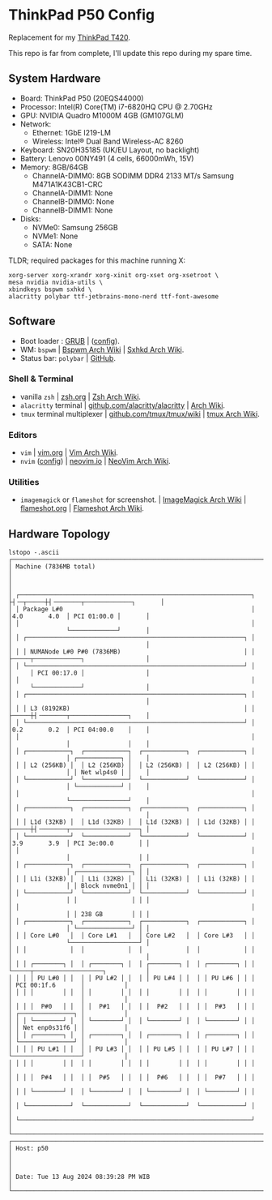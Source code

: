 # ThinkPad P50 Config

Replacement for my [ThinkPad T420](../t420).

This repo is far from complete, I'll update this repo during my spare time.

## System Hardware

- Board: ThinkPad P50 (20EQS44000)
- Processor: Intel(R) Core(TM) i7-6820HQ CPU @ 2.70GHz
- GPU: NVIDIA Quadro M1000M 4GB (GM107GLM)
- Network:
  - Ethernet: 1GbE I219-LM
  - Wireless: Intel® Dual Band Wireless-AC 8260
- Keyboard: SN20H35185 (UK/EU Layout, no backlight)
- Battery: Lenovo 00NY491 (4 cells, 66000mWh, 15V)
- Memory: 8GB/64GB
  - ChannelA-DIMM0: 8GB SODIMM DDR4 2133 MT/s Samsung M471A1K43CB1-CRC
  - ChannelA-DIMM1: None
  - ChannelB-DIMM0: None
  - ChannelB-DIMM1: None
- Disks:
  - NVMe0: Samsung 256GB
  - NVMe1: None
  - SATA: None

TLDR; required packages for this machine running X:

```
xorg-server xorg-xrandr xorg-xinit org-xset org-xsetroot \
mesa nvidia nvidia-utils \
xbindkeys bspwm sxhkd \
alacritty polybar ttf-jetbrains-mono-nerd ttf-font-awesome
```

## Software

- Boot loader : [GRUB][grub_aw] | ([config][grub_cfg]).
- WM: `bspwm` | [Bspwm Arch Wiki][bspwm_aw] | [Sxhkd Arch Wiki][sxhkd_aw].
- Status bar: `polybar` | [GitHub][polybar_gh].

### Shell & Terminal

- vanilla `zsh` | [zsh.org](https://www.zsh.org/) | [Zsh Arch Wiki](https://wiki.archlinux.org/title/Zsh).
- `alacritty` terminal | [github.com/alacritty/alacritty](https://github.com/alacritty/alacritty) | [Arch Wiki](https://wiki.archlinux.org/title/Alacritty).
- `tmux` terminal multiplexer | [github.com/tmux/tmux/wiki](https://github.com/tmux/tmux/wiki) | [tmux Arch Wiki](https://wiki.archlinux.org/title/Tmux).

### Editors

- `vim` | [vim.org](https://www.vim.org/) | [Vim Arch Wiki](https://wiki.archlinux.org/title/Vim).
- `nvim` ([config](./home/ditatompel/.config/nvim)) | [neovim.io](https://neovim.io/) | [NeoVim Arch Wiki](https://wiki.archlinux.org/title/Neovim).

### Utilities

- `imagemagick` or `flameshot` for screenshot. | [ImageMagick Arch Wiki][imagemagick_aw] | [flameshot.org](https://flameshot.org/) | [Flameshot Arch Wiki](https://wiki.archlinux.org/title/Flameshot).

## Hardware Topology

```
lstopo -.ascii
┌───────────────────────────────────────────────────────────────────────────────────────────────────────────────┐
│ Machine (7836MB total)                                                                                        │
│                                                                                                               │
│ ┌────────────────────────────────────────────────────────────────┐  ├┤╶─┬─────┼┤╶───────┬─────────────┐       │
│ │ Package L#0                                                    │      │4.0       4.0  │ PCI 01:00.0 │       │
│ │                                                                │      │               └─────────────┘       │
│ │ ┌────────────────────────────────────────────────────────────┐ │      │                                     │
│ │ │ NUMANode L#0 P#0 (7836MB)                                  │ │      ├─────┬─────────────┐                 │
│ │ └────────────────────────────────────────────────────────────┘ │      │     │ PCI 00:17.0 │                 │
│ │                                                                │      │     └─────────────┘                 │
│ │ ┌────────────────────────────────────────────────────────────┐ │      │                                     │
│ │ │ L3 (8192KB)                                                │ │      ├─────┼┤╶───────┬────────────────┐    │
│ │ └────────────────────────────────────────────────────────────┘ │      │0.2       0.2  │ PCI 04:00.0    │    │
│ │                                                                │      │               │                │    │
│ │ ┌────────────┐  ┌────────────┐  ┌────────────┐  ┌────────────┐ │      │               │ ┌────────────┐ │    │
│ │ │ L2 (256KB) │  │ L2 (256KB) │  │ L2 (256KB) │  │ L2 (256KB) │ │      │               │ │ Net wlp4s0 │ │    │
│ │ └────────────┘  └────────────┘  └────────────┘  └────────────┘ │      │               │ └────────────┘ │    │
│ │                                                                │      │               └────────────────┘    │
│ │ ┌────────────┐  ┌────────────┐  ┌────────────┐  ┌────────────┐ │      │                                     │
│ │ │ L1d (32KB) │  │ L1d (32KB) │  │ L1d (32KB) │  │ L1d (32KB) │ │      ├─────┼┤╶───────┬───────────────────┐ │
│ │ └────────────┘  └────────────┘  └────────────┘  └────────────┘ │      │3.9       3.9  │ PCI 3e:00.0       │ │
│ │                                                                │      │               │                   │ │
│ │ ┌────────────┐  ┌────────────┐  ┌────────────┐  ┌────────────┐ │      │               │ ┌───────────────┐ │ │
│ │ │ L1i (32KB) │  │ L1i (32KB) │  │ L1i (32KB) │  │ L1i (32KB) │ │      │               │ │ Block nvme0n1 │ │ │
│ │ └────────────┘  └────────────┘  └────────────┘  └────────────┘ │      │               │ │               │ │ │
│ │                                                                │      │               │ │ 238 GB        │ │ │
│ │ ┌────────────┐  ┌────────────┐  ┌────────────┐  ┌────────────┐ │      │               │ └───────────────┘ │ │
│ │ │ Core L#0   │  │ Core L#1   │  │ Core L#2   │  │ Core L#3   │ │      │               └───────────────────┘ │
│ │ │            │  │            │  │            │  │            │ │      │                                     │
│ │ │ ┌────────┐ │  │ ┌────────┐ │  │ ┌────────┐ │  │ ┌────────┐ │ │      └─────┬───────────────────┐           │
│ │ │ │ PU L#0 │ │  │ │ PU L#2 │ │  │ │ PU L#4 │ │  │ │ PU L#6 │ │ │            │ PCI 00:1f.6       │           │
│ │ │ │        │ │  │ │        │ │  │ │        │ │  │ │        │ │ │            │                   │           │
│ │ │ │  P#0   │ │  │ │  P#1   │ │  │ │  P#2   │ │  │ │  P#3   │ │ │            │ ┌───────────────┐ │           │
│ │ │ └────────┘ │  │ └────────┘ │  │ └────────┘ │  │ └────────┘ │ │            │ │ Net enp0s31f6 │ │           │
│ │ │ ┌────────┐ │  │ ┌────────┐ │  │ ┌────────┐ │  │ ┌────────┐ │ │            │ └───────────────┘ │           │
│ │ │ │ PU L#1 │ │  │ │ PU L#3 │ │  │ │ PU L#5 │ │  │ │ PU L#7 │ │ │            └───────────────────┘           │
│ │ │ │        │ │  │ │        │ │  │ │        │ │  │ │        │ │ │                                            │
│ │ │ │  P#4   │ │  │ │  P#5   │ │  │ │  P#6   │ │  │ │  P#7   │ │ │                                            │
│ │ │ └────────┘ │  │ └────────┘ │  │ └────────┘ │  │ └────────┘ │ │                                            │
│ │ └────────────┘  └────────────┘  └────────────┘  └────────────┘ │                                            │
│ └────────────────────────────────────────────────────────────────┘                                            │
└───────────────────────────────────────────────────────────────────────────────────────────────────────────────┘
┌───────────────────────────────────────────────────────────────────────────────────────────────────────────────┐
│ Host: p50                                                                                                     │
│                                                                                                               │
│ Date: Tue 13 Aug 2024 08:39:28 PM WIB                                                                         │
└───────────────────────────────────────────────────────────────────────────────────────────────────────────────┘
```

[grub_aw]: https://wiki.archlinux.org/title/GRUB "GRUB Arch Wiki"
[grub_cfg]: ./etc/default/grub "GRUB configuration file"
[bspwm_aw]: https://wiki.archlinux.org/title/Bspwm "Bspwm Arch Wiki"
[sxhkd_aw]: https://wiki.archlinux.org/title/Sxhkd "Sxhkd Arch Wiki"
[polybar_gh]: https://github.com/polybar/polybar "Polybar GitHub"
[imagemagick_aw]: https://wiki.archlinux.org/title/ImageMagick "ImageMagick Arch Wiki"
